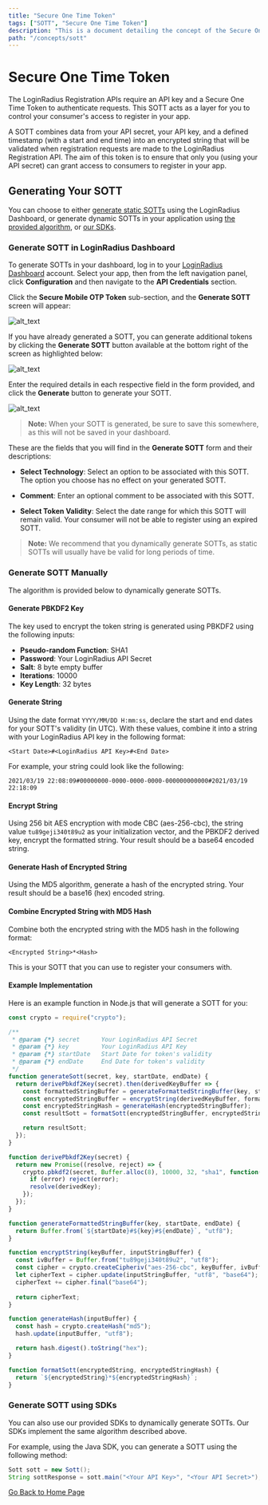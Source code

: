 ```yaml
---
title: "Secure One Time Token"
tags: ["SOTT", "Secure One Time Token"]
description: "This is a document detailing the concept of the Secure One Time Token."
path: "/concepts/sott"
---
```


# Secure One Time Token

The LoginRadius Registration APIs require an API key and a Secure One Time Token to authenticate requests. This SOTT acts as a layer for you to control your consumer's access to register in your app.

A SOTT combines data from your API secret, your API key, and a defined timestamp (with a start and end time) into an encrypted string that will be validated when registration requests are made to the LoginRadius Registration API. The aim of this token is to ensure that only you (using your API secret) can grant access to consumers to register in your app.

## Generating Your SOTT

You can choose to either [generate static SOTTs](#generate-sott-in-loginradius-dashboard) using the LoginRadius Dashboard, or generate dynamic SOTTs in your application using [the provided algorithm](#generate-sott-manually), or [our SDKs](#generate-sott-using-sdks).

### Generate SOTT in LoginRadius Dashboard

To generate SOTTs in your dashboard, log in to your <a href="https://dashboard.loginradius.com/dashboard" target="_blank">LoginRadius Dashboard</a> account. Select your app, then from the left navigation panel, click **Configuration** and then navigate to the **API Credentials** section.

Click the **Secure Mobile OTP Token** sub-section, and the **Generate SOTT** screen will appear:

![alt_text](../../assets/blog-common/sott.png "image_tooltip")

If you have already generated a SOTT, you can generate additional tokens by clicking the **Generate SOTT** button available at the bottom right of the screen as highlighted below:

![alt_text](images/generate-sott.png "image_tooltip")

Enter the required details in each respective field in the form provided, and click the **Generate** button to generate your SOTT.

![alt_text](images/generate-sott-form.png "image_tooltip")


> **Note:** When your SOTT is generated, be sure to save this somewhere, as this will not be saved in your dashboard.

These are the fields that you will find in the **Generate SOTT** form and their descriptions:

  * **Select Technology**: Select an option to be associated with this SOTT. The option you choose has no effect on your generated SOTT.

  * **Comment**: Enter an optional comment to be associated with this SOTT.

  * **Select Token Validity**: Select the date range for which this SOTT will remain valid. Your consumer will not be able to register using an expired SOTT.


> **Note:** We recommend that you dynamically generate SOTTs, as static SOTTs will usually have be valid for long periods of time.

### Generate SOTT Manually

The algorithm is provided below to dynamically generate SOTTs.

#### Generate PBKDF2 Key

The key used to encrypt the token string is generated using PBKDF2 using the following inputs:

* **Pseudo-random Function**: SHA1
* **Password**: Your LoginRadius API Secret
* **Salt**: 8 byte empty buffer
* **Iterations**: 10000
* **Key Length**: 32 bytes

#### Generate String

Using the date format `YYYY/MM/DD H:mm:ss`, declare the start and end dates for your SOTT's validity (in UTC). With these values, combine it into a string with your LoginRadius API key in the following format:

```
<Start Date>#<LoginRadius API Key>#<End Date>
```

For example, your string could look like the following:

```
2021/03/19 22:08:09#00000000-0000-0000-0000-000000000000#2021/03/19 22:18:09
```

#### Encrypt String

Using 256 bit AES encryption with mode CBC (aes-256-cbc), the string value `tu89geji340t89u2` as your initialization vector, and the PBKDF2 derived key, encrypt the formatted string. Your result should be a base64 encoded string.

#### Generate Hash of Encrypted String

Using the MD5 algorithm, generate a hash of the encrypted string. Your result should be a base16 (hex) encoded string.

#### Combine Encrypted String with MD5 Hash

Combine both the encrypted string with the MD5 hash in the following format:

```
<Encrypted String>*<Hash>
```

This is your SOTT that you can use to register your consumers with.

#### Example Implementation

Here is an example function in Node.js that will generate a SOTT for you:

```js
const crypto = require("crypto");

/**
 * @param {*} secret      Your LoginRadius API Secret
 * @param {*} key         Your LoginRadius API Key
 * @param {*} startDate   Start Date for token's validity
 * @param {*} endDate     End Date for token's validity
 */
function generateSott(secret, key, startDate, endDate) {
  return derivePbkdf2Key(secret).then(derivedKeyBuffer => {
    const formattedStringBuffer = generateFormattedStringBuffer(key, startDate, endDate);
    const encryptedStringBuffer = encryptString(derivedKeyBuffer, formattedStringBuffer);
    const encryptedStringHash = generateHash(encryptedStringBuffer);
    const resultSott = formatSott(encryptedStringBuffer, encryptedStringHash);

    return resultSott;
  });
}

function derivePbkdf2Key(secret) {
  return new Promise((resolve, reject) => {
    crypto.pbkdf2(secret, Buffer.alloc(8), 10000, 32, "sha1", function(error, derivedKey) {
      if (error) reject(error);
      resolve(derivedKey);
    });
  });
}

function generateFormattedStringBuffer(key, startDate, endDate) {
  return Buffer.from(`${startDate}#${key}#${endDate}`, "utf8");
}

function encryptString(keyBuffer, inputStringBuffer) {
  const ivBuffer = Buffer.from("tu89geji340t89u2", "utf8");
  const cipher = crypto.createCipheriv("aes-256-cbc", keyBuffer, ivBuffer);
  let cipherText = cipher.update(inputStringBuffer, "utf8", "base64");
  cipherText += cipher.final("base64");
  
  return cipherText;
}

function generateHash(inputBuffer) {
  const hash = crypto.createHash("md5");
  hash.update(inputBuffer, "utf8");

  return hash.digest().toString("hex");
}

function formatSott(encryptedString, encryptedStringHash) {
  return `${encryptedString}*${encryptedStringHash}`;
}
```

### Generate SOTT using SDKs

You can also use our provided SDKs to dynamically generate SOTTs. Our SDKs implement the same algorithm described above.

For example, using the Java SDK, you can generate a SOTT using the following method:

```java
Sott sott = new Sott();
String sottResponse = sott.main("<Your API Key>", "<Your API Secret>");
```


[Go Back to Home Page](https://lr-developer-docs.netlify.app)

